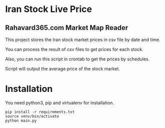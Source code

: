 # Iran Stock Live Price

## Rahavard365.com Market Map Reader

This project stores the Iran stock market prices in csv file by date and time.

You can process the result of csv files to get prices for each stock.

Also, you can run this script in crontab to get the prices by schedules.

Script will output the average price of the stock market.

# Installation

You need python3, pip and virtualenv for installation.

```
pip install -r requirements.txt
source venv/bin/activate
python main.py
```